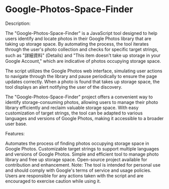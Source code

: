 # Google-Photos-Space-Finder

Description:

The "Google-Photos-Space-Finder" is a JavaScript tool designed to help users identify and locate photos in their Google Photos library that are taking up storage space. By automating the process, the tool iterates through the user's photo collection and checks for specific target strings, such as "詳細資料" (Details) and "This item doesn't take up storage in your Google Account," which are indicative of photos occupying storage space.

The script utilizes the Google Photos web interface, simulating user actions to navigate through the library and pause periodically to ensure the page updates correctly. When a photo is found that takes up storage space, the tool displays an alert notifying the user of the discovery.

The "Google-Photos-Space-Finder" project offers a convenient way to identify storage-consuming photos, allowing users to manage their photo library efficiently and reclaim valuable storage space. With easy customization of target strings, the tool can be adapted to various languages and versions of Google Photos, making it accessible to a broader user base.


Features:

Automates the process of finding photos occupying storage space in Google Photos.
Customizable target strings to support multiple languages and versions of Google Photos.
Simple and efficient tool to manage photo library and free up storage space.
Open-source project available for contribution and enhancement.
Note: The tool is intended for personal use and should comply with Google's terms of service and usage policies. Users are responsible for any actions taken with the script and are encouraged to exercise caution while using it.

